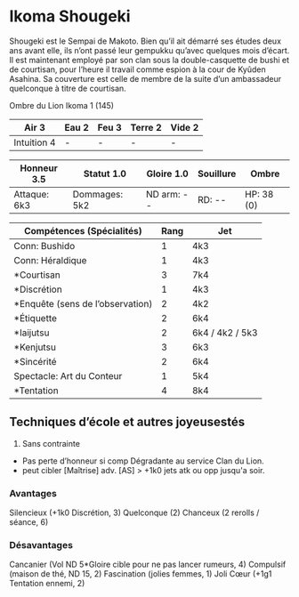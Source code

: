 # Ikoma Shougeki

Shougeki est le Sempai de Makoto. Bien qu’il ait démarré ses études deux ans
avant elle, ils n’ont passé leur gempukku qu’avec quelques mois d’écart. Il est
maintenant employé par son clan sous la double-casquette de bushi et de
courtisan, pour l’heure il travail comme espion à la cour de Kyûden Asahina. Sa
couverture est celle de membre de la suite d’un ambassadeur quelconque à titre de
courtisan.

Ombre du Lion Ikoma 1 (145)

| **Air** 3     | **Eau** 2     | **Feu** 3     | **Terre** 2   | **Vide** 2
| ------------- | ------------- | ------------- | ------------- | -------------
| Intuition 4   | -             | -             | -             | -

| Honneur 3.5   | Statut 1.0    | Gloire 1.0    | Souillure     | Ombre
| ------------- | ------------- | ------------- | ------------- | -------------
| Attaque: 6k3  | Dommages: 5k2 | ND arm: --    | RD: --        | HP: 38 (0)

| Compétences (Spécialités)                     | Rang  | Jet
| --------------------------------------------- | ----- | -----
| Conn: Bushido                                 | 1     | 4k3
| Conn: Héraldique                              | 1     | 4k3
| *Courtisan                                    | 3     | 7k4
| *Discrétion                                   | 1     | 4k3
| *Enquête (sens de l’observation)              | 2     | 4k2
| *Étiquette                                    | 2     | 6k4
| *Iaijutsu                                     | 2     | 6k4 / 4k2 / 5k3
| *Kenjutsu                                     | 3     | 6k3
| *Sincérité                                    | 2     | 6k4
| Spectacle: Art du Conteur                     | 1     | 5k4
| *Tentation                                    | 4     | 8k4


## Techniques d’école et autres joyeusestés

1. Sans contrainte
  * Pas perte d’honneur si comp Dégradante au service Clan du Lion.
  * peut cibler [Maîtrise] adv. [AS] > +1k0 jets atk ou opp jusqu'a soir.

### Avantages

Silencieux (+1k0 Discrétion, 3)
Quelconque (2)
Chanceux (2 rerolls / séance, 6)

### Désavantages

Cancanier (Vol ND 5*Gloire cible pour ne pas lancer rumeurs, 4)
Compulsif (maison de thé, ND 15, 2)
Fascination (jolies femmes, 1)
Joli Cœur (+1g1 Tentation ennemi, 2)
